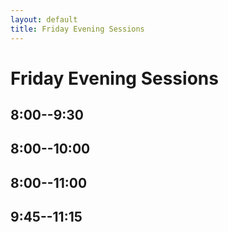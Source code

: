 ```yaml
---
layout: default
title: Friday Evening Sessions
---
```


# Friday Evening Sessions

## 8:00--9:30

## 8:00--10:00

## 8:00--11:00


## 9:45--11:15

